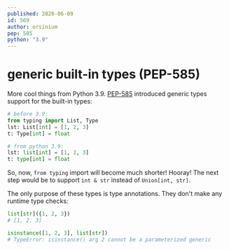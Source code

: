 ```yaml
---
published: 2020-06-09
id: 569
author: orsinium
pep: 585
python: "3.9"
---
```


# generic built-in types (PEP-585)

More cool things from Python 3.9. [PEP-585](https://www.python.org/dev/peps/pep-0585/) introduced generic types support for the built-in types:

```python
# before 3.9:
from typing import List, Type
lst: List[int] = [1, 2, 3]
t: Type[int] = float

# from python 3.9:
lst: list[int] = [1, 2, 3]
t: type[int] = float
```

So, now, `from typing` import will become much shorter! Hooray! The next step would be to support `int & str` instead of `Union[int, str]`.

The only purpose of these types is type annotations. They don't make any runtime type checks:

```python
list[str]({1, 2, 3})
# [1, 2, 3]

isinstance([1, 2, 3], list[str])
# TypeError: isinstance() arg 2 cannot be a parameterized generic
```
